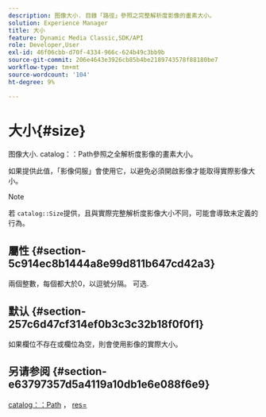```yaml
---
description: 图像大小. 目錄「路徑」參照之完整解析度影像的畫素大小。
solution: Experience Manager
title: 大小
feature: Dynamic Media Classic,SDK/API
role: Developer,User
exl-id: 46f06cbb-d70f-4334-966c-624b49c3bb9b
source-git-commit: 206e4643e3926cb85b4be2189743578f88180be7
workflow-type: tm+mt
source-wordcount: '104'
ht-degree: 9%

---
```


# 大小{#size}

图像大小. catalog：：Path參照之全解析度影像的畫素大小。

如果提供此值，「影像伺服」會使用它，以避免必須開啟影像才能取得實際影像大小。

>[!NOTE]
>
>若 `catalog::Size`提供，且與實際完整解析度影像大小不同，可能會導致未定義的行為。

## 屬性 {#section-5c914ec8b1444a8e99d811b647cd42a3}

兩個整數，每個都大於0，以逗號分隔。 可选.

## 默认 {#section-257c6d47cf314ef0b3c3c32b18f0f0f1}

如果欄位不存在或欄位為空，則會使用影像的實際大小。

## 另请参阅 {#section-e63797357d5a4119a10db1e6e088f6e9}

[catalog：：Path](../../../../../../is-api/image-catalog/image-serving-api-ref/c-image-catalog-reference/c-image-svg-data-reference/c-image-data-reference/r-path-cat.md#reference-306afcaff172440ca81b85da8d78213c) ， [res=](/help/aem-is-ir-api/is-api/http-ref/image-serving-api-ref/c-http-protocol-reference/c-command-reference/r-res.md)
